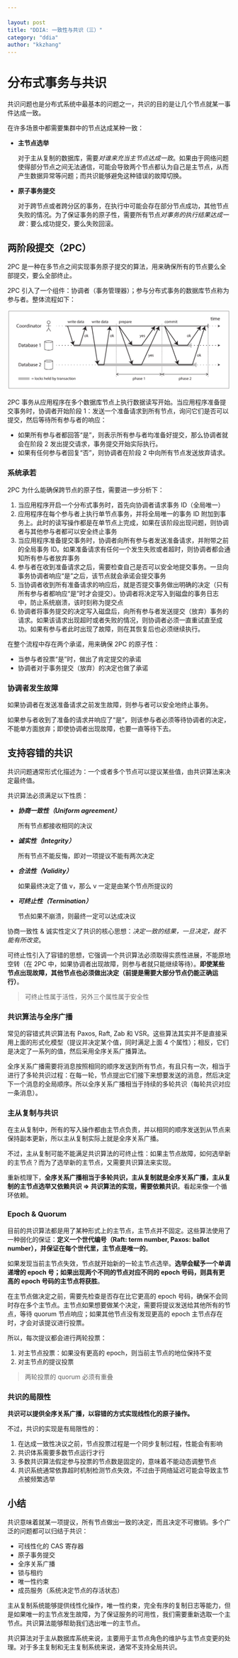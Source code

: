 ```yaml
---

layout: post
title: "DDIA: 一致性与共识（三）"
category: "ddia"
author: "kkzhang"
---
```


# 分布式事务与共识

共识问题也是分布式系统中最基本的问题之一，共识的目的是让几个节点就某一事件达成一致。

在许多场景中都需要集群中的节点达成某种一致：

- **主节点选举**

    对于主从复制的数据库，需要*对谁来充当主节点达成一致*。如果由于网络问题使得部分节点之间无法通信，可能会导致两个节点都认为自己是主节点，从而产生数据异常等问题；而共识能够避免这种错误的故障切换。

- **原子事务提交**

    对于跨节点或者跨分区的事务，在执行中可能会存在部分节点成功，其他节点失败的情况。为了保证事务的原子性，需要所有节点*对事务的执行结果达成一致*：要么成功提交，要么失败回滚。

## 两阶段提交（2PC）

2PC 是一种在多节点之间实现事务原子提交的算法，用来确保所有的节点要么全部提交，要么全部终止。

2PC 引入了一个组件：协调者（事务管理器）；参与分布式事务的数据库节点称为参与者。整体流程如下：

<img src="https://raw.githubusercontent.com/kkzhang-tt/kkzhang-tt.github.io/main/_images/ddia_5.png"/>

2PC 事务从应用程序在多个数据库节点上执行数据读写开始。当应用程序准备提交事务时，协调者开始阶段 1：发送一个准备请求到所有节点，询问它们是否可以提交，然后等待所有参与者的响应：

- 如果所有参与者都回答“是”，则表示所有参与者均准备好提交，那么协调者就会在阶段 2 发出提交请求，事务提交开始实际执行。
- 如果有任何参与者回复“否”，则协调者在阶段 2 中向所有节点发送放弃请求。

### 系统承若

2PC 为什么能确保跨节点的原子性，需要进一步分析下：

1. 当应用程序开启一个分布式事务时，首先向协调者请求事务 ID（全局唯一）
2. 应用程序在每个参与者上执行单节点事务，并将全局唯一的事务 ID 附加到事务上。此时的读写操作都是在单节点上完成，如果在该阶段出现问题，则协调者与其他参与者都可以安全终止事务
3. 当应用程序准备提交事务时，协调者向所有参与者发送准备请求，并附带之前的全局事务 ID。如果准备请求有任何一个发生失败或者超时，则协调者都会通知所有参与者放弃事务
4. 参与者在收到准备请求之后，需要检查自己是否可以安全地提交事务。一旦向事务协调者响应“是”之后，该节点就会承诺会提交事务
5. 当协调者收到所有准备请求的响应后，就是否提交事务做出明确的决定（只有所有参与者都响应“是”时才会提交）。协调者将决定写入到磁盘的事务日志中，防止系统崩溃，该时刻称为提交点
6. 协调者将事务提交的决定写入磁盘后，向所有参与者发送提交（放弃）事务的请求。如果该请求出现超时或者失败的情况，则协调者必须一直重试直至成功。如果有参与者此时出现了故障，则在其恢复后也必须继续执行。

在整个流程中存在两个承诺，用来确保 2PC 的原子性：

- 当参与者投票“是”时，做出了肯定提交的承诺
- 协调者对于事务提交（放弃）的决定也做了承诺

### 协调者发生故障

如果协调者在发送准备请求之前发生故障，则参与者可以安全地终止事务。

如果参与者收到了准备的请求并响应了“是”，则该参与者必须等待协调者的决定，不能单方面放弃；即使协调者出现故障，也要一直等待下去。

## 支持容错的共识

共识问题通常形式化描述为：一个或者多个节点可以提议某些值，由共识算法来决定最终值。

共识算法必须满足以下性质：

- ***协商一致性（Uniform agreement）***

    所有节点都接收相同的决议

- ***诚实性（Integrity）***

    所有节点不能反悔，即对一项提议不能有两次决定

- ***合法性（Validity）***

    如果最终决定了值 v，那么 v 一定是由某个节点所提议的

- ***可终止性（Termination）***

    节点如果不崩溃，则最终一定可以达成决议

协商一致性 & 诚实性定义了共识的核心思想：*决定一致的结果，一旦决定，就不能有所改变*。

可终止性引入了容错的思想，它强调一个共识算法必须取得实质性进展，不能原地空转（在 2PC 中，如果协调者出现故障，则参与者就只能继续等待）。**即使某些节点出现故障，其他节点也必须做出决定（前提是需要大部分节点仍能正确运行）**。

> 可终止性属于活性，另外三个属性属于安全性

### 共识算法与全序广播

常见的容错式共识算法有 Paxos, Raft, Zab 和 VSR。这些算法其实并不是直接采用上面的形式化模型（提议并决定某个值，同时满足上面 4 个属性）；相反，它们是决定了一系列的值，然后采用全序关系广播算法。

全序关系广播需要将消息按照相同的顺序发送到所有节点，有且只有一次，相当于进行了多轮共识过程：在每一轮，节点提出它们接下来想要发送的消息，然后决定下一个消息的全局顺序。所以全序关系广播相当于持续的多轮共识（每轮共识对应一条消息）。

### 主从复制与共识

在主从复制中，所有的写入操作都由主节点负责，并以相同的顺序发送到从节点来保持副本更新，所以主从复制实际上就是全序关系广播。

不过，主从复制可能不能满足共识算法的可终止性：如果主节点故障，如何选举新的主节点？而为了选举新的主节点，又需要共识算法来实现。

重新梳理下，**全序关系广播相当于多轮共识，主从复制就是全序关系广播，主从复制的主节点选举又依赖共识 ⇒ 共识算法的实现，需要依赖共识**。看起来像一个循环依赖。

### Epoch & Quorum

目前的共识算法都是用了某种形式上的主节点，主节点并不固定。这些算法使用了一种弱化的保证：**定义一个世代编号（Raft: term number, Paxos: ballot number），并保证在每个世代里，主节点是唯一的**。

如果发现当前主节点失效，节点就开始新的一轮主节点选举。**选举会赋予一个单调递增的 epoch 号；如果出现两个不同的节点对应不同的 epoch 号码，则具有更高的 epoch 号码的主节点将获胜**。

在主节点做决定之前，需要先检查是否存在比它更高的 epoch 号码，确保不会同时存在多个主节点。主节点如果想要做某个决定，需要将提议发送给其他所有的节点，等待 quorum 节点响应；如果其他节点没有发现更高的 epoch 主节点存在时，才会对该提议进行投票。

所以，每次提议都会进行两轮投票：

1. 对主节点投票：如果没有更高的 epoch，则当前主节点的地位保持不变
2. 对主节点的提议投票

> 两轮投票的 quorum 必须有重叠

### 共识的局限性

**共识可以提供全序关系广播，以容错的方式实现线性化的原子操作。**

不过，共识的实现是有局限性的：

1. 在达成一致性决议之前，节点投票过程是一个同步复制过程，性能会有影响
2. 共识体系需要多数节点运行才行
3. 多数共识算法假定参与投票的节点数是固定的，意味着不能动态调整节点
4. 共识系统通常依靠超时机制检测节点失效，不过由于网络延迟可能会导致主节点被频繁选举

## 小结

共识意味着就某一项提议，所有节点做出一致的决定，而且决定不可撤销。多个广泛的问题都可以归结于共识：

- 可线性化的 CAS 寄存器
- 原子事务提交
- 全序关系广播
- 锁与租约
- 唯一性约束
- 成员服务（系统决定节点的存活状态）

主从复制系统能够提供线性化操作，唯一性约束，完全有序的复制日志等能力，但是如果唯一的主节点发生故障，为了保证服务的可用性，我们需要重新选取一个主节点。共识算法能够帮助我们选出唯一的主节点。

共识算法对于主从数据库系统来说，主要用于主节点角色的维护与主节点变更的处理。对于多主复制和无主复制系统来说，通常不支持全局共识。